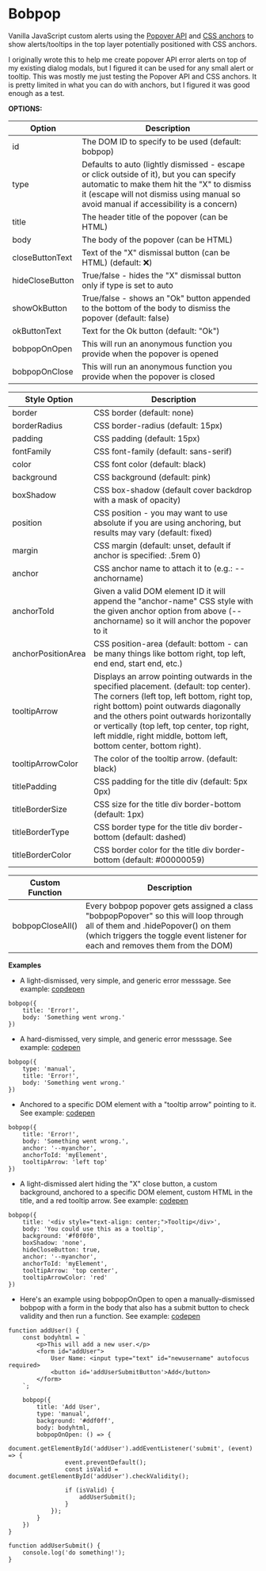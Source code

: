 # Bobpop
 Vanilla JavaScript custom alerts using the [Popover API](https://developer.mozilla.org/en-US/docs/Web/API/Popover_API "Popover API") and [CSS anchors](https://developer.mozilla.org/en-US/docs/Web/CSS/CSS_anchor_positioning "CSS anchors") to show alerts/tooltips in the top layer potentially positioned with CSS anchors.

 I originally wrote this to help me create popover API error alerts on top of my existing dialog modals, but I figured it can be used for any small alert or tooltip. This was mostly me just testing the Popover API and CSS anchors. It is pretty limited in what you can do with anchors, but I figured it was good enough as a test.

**OPTIONS:**

| Option   |   Description|
| ------------ | ------------ |
| id  | The DOM ID to specify to be used (default: bobpop)  |
| type | Defaults to auto (lightly dismissed - escape or click outside of it), but you can specify automatic to make them hit the "X" to dismiss it (escape will not dismiss using manual so avoid manual if accessibility is a concern)  |
| title | The header title of the popover (can be HTML)   |
| body | The body of the popover (can be HTML) |
| closeButtonText  | Text of the "X" dismissal button (can be HTML) (default: ❌) |
| hideCloseButton | True/false - hides the "X" dismissal button only if type is set to auto |
| showOkButton | True/false - shows an "Ok" button appended to the bottom of the body to dismiss the popover (default: false) |
| okButtonText | Text for the Ok button (default: "Ok") |
| bobpopOnOpen | This will run an anonymous function you provide when the popover is opened |
| bobpopOnClose | This will run an anonymous function you provide when the popover is closed |

|  Style Option | Description  |
| ------------ | ------------ |
| border  | CSS border (default: none)  |
| borderRadius | CSS border-radius (default: 15px)  |
| padding  | CSS padding (default: 15px)  |
| fontFamily | CSS font-family (default: sans-serif) |
| color | CSS font color (default: black)  |
| background | CSS background (default: pink)  |
| boxShadow | CSS box-shadow (default cover backdrop with a mask of opacity) |
| position | CSS position - you may want to use absolute if you are using anchoring, but results may vary (default: fixed)  |
| margin | CSS margin (default: unset, default if anchor is specified: .5rem 0)  |
| anchor | CSS anchor name to attach it to (e.g.: --anchorname)  |
| anchorToId | Given a valid DOM element ID it will append the "anchor-name" CSS style with the given anchor option from above (--anchorname) so it will anchor the popover to it  |
| anchorPositionArea |  CSS position-area (default: bottom - can be many things like bottom right, top left, end end, start end, etc.) |
| tooltipArrow  | Displays an arrow pointing outwards in the specified placement. (default: top center).  The corners (left top, left bottom, right top, right bottom) point outwards diagonally and the others point outwards horizontally or vertically (top left, top center, top right, left middle, right middle, bottom left, bottom center, bottom right). |
| tooltipArrowColor | The color of the tooltip arrow. (default: black) |
| titlePadding | CSS padding for the title div (default: 5px 0px) |
| titleBorderSize | CSS size for the title div border-bottom (default: 1px) |
| titleBorderType | CSS border type for the title div border-bottom (default: dashed) |
| titleBorderColor | CSS border color for the title div border-bottom (default: #00000059) |


| Custom Function | Description |
| --------- | --------- |
| bobpopCloseAll() | Every bobpop popover gets assigned a class "bobpopPopover" so this will loop through all of them and .hidePopover() on them (which triggers the toggle event listener for each and removes them from the DOM) |

**Examples**

- A light-dismissed, very simple, and generic error messsage. See example: [copdepen](https://codepen.io/Bobby-L-the-decoder/pen/BagjGzo "codepen")
````
bobpop({
	title: 'Error!',
	body: 'Something went wrong.'
})
````


- A hard-dismissed, very simple, and generic error messsage. See example: [codepen](https://codepen.io/Bobby-L-the-decoder/pen/mdZVQVN "codepen")
````
bobpop({
	type: 'manual',
	title: 'Error!',
	body: 'Something went wrong.'
})
````


- Anchored to a specific DOM element with a "tooltip arrow" pointing to it. See example: [codepen](https://codepen.io/Bobby-L-the-decoder/pen/WNqrYQx "codepen")
````
bobpop({
	title: 'Error!',
	body: 'Something went wrong.',
	anchor: '--myanchor',
	anchorToId: 'myElement',
	tooltipArrow: 'left top'
})
````


- A light-dismissed alert hiding the "X" close button, a custom background, anchored to a specific DOM element, custom HTML in the title, and a red tooltip arrow. See example: [codepen](https://codepen.io/Bobby-L-the-decoder/pen/xxoZQKj "codepen")
````
bobpop({
	title: '<div style="text-align: center;">Tooltip</div>',
	body: 'You could use this as a tooltip',
	background: '#f0f0f0',
	boxShadow: 'none',
	hideCloseButton: true,
	anchor: '--myanchor',
	anchorToId: 'myElement',
	tooltipArrow: 'top center',
	tooltipArrowColor: 'red'
})
````

- Here's an example using bobpopOnOpen to open a manually-dismissed bobpop with a form in the body that also has a submit button to check validity and then run a function. See example: [codepen](https://codepen.io/Bobby-L-the-decoder/pen/wvVKQyQ "codepen")
```
function addUser() {
	const bodyhtml = `
		<p>This will add a new user.</p>
		<form id="addUser">
			User Name: <input type="text" id="newusername" autofocus required>
			<button id='addUserSubmitButton'>Add</button>
		</form>
	`;

	bobpop({
		title: 'Add User',
		type: 'manual',
		background: '#ddf0ff',
		body: bodyhtml,
		bobpopOnOpen: () => {
			document.getElementById('addUser').addEventListener('submit', (event) => {
				event.preventDefault();				
				const isValid = document.getElementById('addUser').checkValidity();
				
				if (isValid) {
					addUserSubmit();
				}
			});
		}
	})
}

function addUserSubmit() {
	console.log('do something!');
}
```